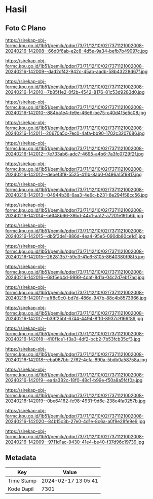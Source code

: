 # Hasil

## Foto C Plano

https://sirekap-obj-formc.kpu.go.id/1b51/pemilu/pdpr/73/71/12/10/02/7371121002008-20240216-142008--66d0f6ab-e2c8-4d5e-9a34-befb7b49097c.jpg

https://sirekap-obj-formc.kpu.go.id/1b51/pemilu/pdpr/73/71/12/10/02/7371121002008-20240216-142009--dad2df42-942c-45ab-aadb-58b43228d67f.jpg

https://sirekap-obj-formc.kpu.go.id/1b51/pemilu/pdpr/73/71/12/10/02/7371121002008-20240216-142010--7b85f1e2-0f2b-4542-8176-81c53d9283d0.jpg

https://sirekap-obj-formc.kpu.go.id/1b51/pemilu/pdpr/73/71/12/10/02/7371121002008-20240216-142010--884ba1e4-fe9e-46e6-be75-c40d415e5c08.jpg

https://sirekap-obj-formc.kpu.go.id/1b51/pemilu/pdpr/73/71/12/10/02/7371121002008-20240216-142011--20670a5c-7ec0-4afa-bb90-1702c3207686.jpg

https://sirekap-obj-formc.kpu.go.id/1b51/pemilu/pdpr/73/71/12/10/02/7371121002008-20240216-142012--7e733ab6-adc7-4695-a4b6-7a3fc0729f2f.jpg

https://sirekap-obj-formc.kpu.go.id/1b51/pemilu/pdpr/73/71/12/10/02/7371121002008-20240216-142012--debef3f8-5525-411b-8ab0-0496a15f9817.jpg

https://sirekap-obj-formc.kpu.go.id/1b51/pemilu/pdpr/73/71/12/10/02/7371121002008-20240216-142013--04944b38-6aa3-4e6c-b231-8e294f58cc56.jpg

https://sirekap-obj-formc.kpu.go.id/1b51/pemilu/pdpr/73/71/12/10/02/7371121002008-20240216-142014--b6f48b66-39bd-44c1-aa12-a7201e191b6b.jpg

https://sirekap-obj-formc.kpu.go.id/1b51/pemilu/pdpr/73/71/12/10/02/7371121002008-20240216-142015--db5f3de1-886d-4ea4-95e5-090db80ce1d1.jpg

https://sirekap-obj-formc.kpu.go.id/1b51/pemilu/pdpr/73/71/12/10/02/7371121002008-20240216-142015--26281357-59c3-41e6-8105-8640380f98f5.jpg

https://sirekap-obj-formc.kpu.go.id/1b51/pemilu/pdpr/73/71/12/10/02/7371121002008-20240216-142016--68f5eb4d-9999-4daf-8d1a-04c2d7ebf7ad.jpg

https://sirekap-obj-formc.kpu.go.id/1b51/pemilu/pdpr/73/71/12/10/02/7371121002008-20240216-142017--aff8c9c0-bd7d-486d-947b-88c4b8573966.jpg

https://sirekap-obj-formc.kpu.go.id/1b51/pemilu/pdpr/73/71/12/10/02/7371121002008-20240216-142017--b39f25bf-6744-4494-8ff0-8937c9166f89.jpg

https://sirekap-obj-formc.kpu.go.id/1b51/pemilu/pdpr/73/71/12/10/02/7371121002008-20240216-142018--410f1ce1-f3a3-4df2-bcb2-7b53fcb35cf3.jpg

https://sirekap-obj-formc.kpu.go.id/1b51/pemilu/pdpr/73/71/12/10/02/7371121002008-20240216-142018--eba067bb-2762-4efa-890a-5bdb0a58758a.jpg

https://sirekap-obj-formc.kpu.go.id/1b51/pemilu/pdpr/73/71/12/10/02/7371121002008-20240216-142019--ea4a382c-18f0-48c1-b99e-f50a8a5f4f0a.jpg

https://sirekap-obj-formc.kpu.go.id/1b51/pemilu/pdpr/73/71/12/10/02/7371121002008-20240216-142019--0be64162-fe98-4931-9d6e-238e4fa0257b.jpg

https://sirekap-obj-formc.kpu.go.id/1b51/pemilu/pdpr/73/71/12/10/02/7371121002008-20240216-142020--84b15c3b-27e0-4d1e-8c6a-a0f9e28fe9e9.jpg

https://sirekap-obj-formc.kpu.go.id/1b51/pemilu/pdpr/73/71/12/10/02/7371121002008-20240216-142009--9711d1ac-9430-41e4-be40-f37d96c19739.jpg


## Metadata

| Key        | Value               |
| ---------- | ------------------- |
| Time Stamp | 2024-02-17 13:05:41 |
| Kode Dapil | 7301                |



